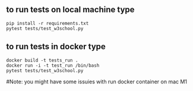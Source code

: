 ## to run tests on local machine type

    pip install -r requirements.txt
    pytest tests/test_w3school.py

## **to run tests in docker type**

    docker build -t tests_run . 
    docker run -i -t test_run /bin/bash
    pytest tests/test_w3school.py

#Note:
    you might have some issuies with run docker container on mac M1
    
